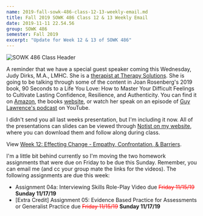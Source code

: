 ```yaml
---
name: 2019-fall-sowk-486-class-12-13-weekly-email.md
title: Fall 2019 SOWK 486 Class 12 & 13 Weekly Email
date: 2019-11-11 22.54.56
group: SOWK 486
semester: Fall 2019
excerpt: "Update for Week 12 & 13 of SOWK 486"
---
```


![SOWK 486 Class Header](https://jacobrcampbell.com/assets/media/class-header-sowk-theories-practice-1.png "SOWK 486 Class Header")

A reminder that we have a special guest speaker coming this Wednesday, Judy Dirks, M.A., LMHC. She is a [therapist at Therapy Solutions](http://therapy-solutions.us/staff/judy-dirks-m-a-lmhc). She is going to be talking through some of the content in Joan Rosenberg's 2019 book, 90 Seconds to a Life You Love: How to Master Your Difficult Feelings to Cultivate Lasting Confidence, Resilience, and Authenticity. You can find it on [Amazon](https://www.amazon.com/Seconds-Life-You-Love-Authenticity/dp/031641431X), the books [website](https://www.90secondsbook.com), or watch her speak on an episode of [Guy Lawrence's podcast](https://youtu.be/u7fKFUKrYzI) on YouTube.

I didn't send you all last weeks presentation, but I'm including it now. All of the presentations can slides can be viewed through [Notist on my website](https://presentations.jacobrcampbell.com), where you can download them and follow along during class.

<p data-notist="campjacob/ZhYqlB" data-ratio="4:3">View <a href="https://presentations.jacobrcampbell.com/ZhYqlB">Week 12: Effecting Change - Empathy, Confrontation, & Barriers</a>.</p><script async src="https://on.notist.cloud/embed/002.js"></script>

I'm a little bit behind currently so I'm moving the two homework assignments that were due on Friday to be due this Sunday. Remember, you can email me (and cc your group mate the links for the videos). The following assignments are due this week:

- Assignment 04a: Interviewing Skills Role-Play Video due <span style="color:red;text-decoration:line-through">Friday 11/15/19</span> **Sunday 11/17/19**
- [Extra Credit] Assignment 05: Evidence Based Practice for Assessments or Generalist Practice due <span style="color:red;text-decoration:line-through">Friday 11/15/19</span> **Sunday 11/17/19**